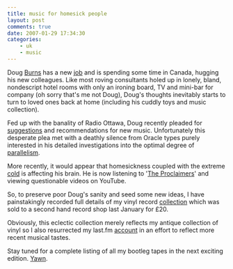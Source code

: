 ```yaml
---
title: music for homesick people
layout: post
comments: true
date: 2007-01-29 17:34:30
categories:
    - uk
    - music
---
```

Doug [Burns](http://oracledoug.com/serendipity/) has a new
[job](http://oracledoug.com/serendipity/index.php?/archives/1168-A-Fresh-Start.html)
and is spending some time in Canada, hugging his new colleagues. Like
most roving consultants holed up in lonely, bland, nondescript hotel
rooms with only an ironing board, TV and mini-bar for company (oh sorry
that's me not Doug), Doug's thoughts inevitably starts to turn to loved
ones back at home (including his cuddly toys and music collection).

Fed up with the banality of Radio Ottawa, Doug recently pleaded for
[suggestions](http://oracledoug.com/serendipity/index.php?/archives/1185-Singing-Songs.html)
and recommendations for new music. Unfortunately this desperate plea
met with a deathly silence from Oracle types purely interested in his
detailed investigations into the optimal degree of
[parallelism](http://oracledoug.com/serendipity/index.php?/archives/835-PX-and-the-Magic-of-2.html).

More recently, it would appear that homesickness coupled with the
extreme
[cold](http://oracledoug.com/serendipity/index.php?/archives/1189-A-Bit-Brisk,-Eh.html)
is affecting his brain. He is now listening to
'[The Proclaimers](http://oracledoug.com/serendipity/index.php?/archives/1190-While-The-Chief-....html)'
and viewing questionable videos on YouTube.

So, to preserve poor Doug's sanity and seed some new ideas, I have
painstakingly recorded full details of my vinyl record
[collection](http://spreadsheets.google.com/pub?key=pHBwkjgvEIx7p__epg6YXYg)
which was sold to a second hand record shop last January for &pound;20.

Obviously, this eclectic collection merely reflects my antique
collection of vinyl so I also resurrected my last.fm
[account](http://www.last.fm/user/andycowl/) in an effort to reflect
more recent musical tastes.

Stay tuned for a complete listing of all my bootleg tapes in the next
exciting edition.
[Yawn](http://www.nbrightside.com/blog/2006/06/09/7-habits-of-highly-ineffectual-bloggers/).
